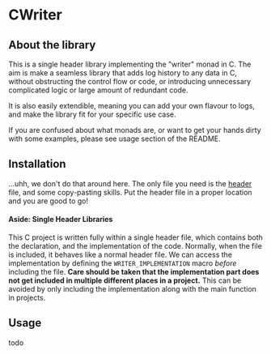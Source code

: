 # CWriter

## About the library

This is a single header library implementing the "writer" monad in C. The aim is make a seamless library that
adds log history to any data in C, without obstructing the control flow or code, or introducing unnecessary
complicated logic or large amount of redundant code.  

It is also easily extendible, meaning you can add your own flavour to logs, and make the library fit for your
specific use case.  

If you are confused about what monads are, or want to get your hands dirty with some examples, please see usage
section of the README.  

## Installation

...uhh, we don't do that around here. The only file you need is the [header](./writer.h) file, and some copy-pasting
skills. Put the header file in a proper location and you are good to go!  

#### Aside: Single Header Libraries
This C project is written fully within a single header file, which contains both the declaration, and the
implementation of the code. Normally, when the file is included, it behaves like a normal header file. We
can access the implementation by defining the ```WRITER_IMPLEMENTATION``` macro _before_ including the file.
**Care should be taken that the implementation part does not get included in multiple different places
in a project.** This can be avoided by only including the implementation along with the main function in
projects.

## Usage

todo

